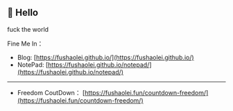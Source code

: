 ## 👋 Hello

fuck the world

Fine Me In：

- Blog:   [https://fushaolei.github.io/](https://fushaolei.github.io/)
- NotePad:   [https://fushaolei.github.io/notepad/](https://fushaolei.github.io/notepad/)

---

- Freedom CoutDown： [https://fushaolei.fun/countdown-freedom/](https://fushaolei.fun/countdown-freedom/)
